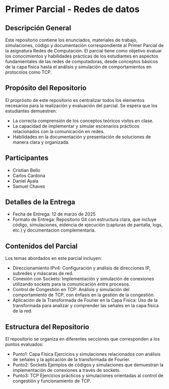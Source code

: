 # Primer Parcial - Redes de datos
## Descripción General
Este repositorio contiene los enunciados, materiales de trabajo, simulaciones, código y documentación correspondiente al Primer Parcial de la asignatura Redes de Computación. El parcial tiene como objetivo evaluar los conocimientos y habilidades prácticas de los estudiantes en aspectos fundamientales de las redes de computadoras, desde conceptos básicos de la capa física hasta el análisis y simulación de comportamientos en protocolos como TCP.

## Propósito del Repositorio
El proprósito de este repositorio es centralizar todos los elementos necesarios para la realización y evaluación del parcial. Se espera que los estudiantes demuestren: 
- La correcta comprensión de los conceptos teóricos vistos en clase.
- La capacidad de implementar y simular escenarios prácticos relacionados con la comunicación en redes.
- Habilidades en la documentación y presentación de soluciones de manera clara y organizada.

## Participantes

- Cristian Bello
- Carlos Cardona
- Daniel Ayala
- Samuel Chaves

## Detalles de la Entrega
- Fecha de Entrega: 12 de marzo de 2025
- Formato de Entrega: Repositorio Git con estructura clara, que incluye código, simulaciones, eidencia de ejecución (capturas de pantalla, logs, etc.) y documentacion complementaria.

## Contenidos del Parcial
Los temas abordados en este parcial incluyen:
- Direccionamiento IPv4:
  Configuración y análisis de direcciones IP, subredes y máscaras de red.
-  Conexión con Sockets:
  Implementación y simulación de conexiones utilizando sockets para la comunicación entre procesos.
- Control de Congestión en TCP:
  Análisis y simulación del comportamiento de TCP, con énfasis en la gestión de la congestión.
- Aplicación de la Transformada de Fourier en la Capa Fisica:
  Uso de la transformada para analizar y comprender las señales en la capa fisica de la red.

## Estructura del Repositorio
El repositorio se organiza en diferentes secciones que corresponden a los puntos evaluados:
- Punto1: Capa Fisica
  Ejercicios y simulaciones relacionados con análisis de señales y la aplicación de la transformada de Fourier.
- Punto2: Sockets
  Ejemplos de códigos y simulaciones que demuestran la implementación de conexiones a través de sockets.
- Punto3: TCP
  Ejercicios prácticos y simulaciones orientadas al control de congestión y funcionamiento de TCP. 
